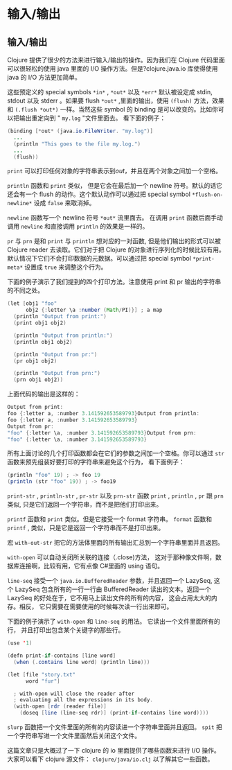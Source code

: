 # 输入/输出

## 输入/输出

Clojure 提供了很少的方法来进行输入/输出的操作。因为我们在 Clojure 代码里面可以很轻松的使用 java 里面的 I/O 操作方法。但是?clojure.java.io 库使得使用 java 的 I/O 方法更加简单。

这些预定义的 special symbols `*in*` , `*out*` 以及 `*err*` 默认被设定成 stdin, stdout 以及 stderr 。如果要 flush `*out*` ,里面的输出，使用 `(flush)` 方法，效果和 `(.flush *out*)` 一样。当然这些 symbol 的 binding 是可以改变的。比如你可以把输出重定向到 " `my.log` "文件里面去。 看下面的例子：

```java
(binding [*out* (java.io.FileWriter. "my.log")]
  ...
  (println "This goes to the file my.log.")
  ...
  (flush)) 
```

`print` 可以打印任何对象的字符串表示到*out*，并且在两个对象之间加一个空格。

`println` 函数和 `print` 类似， 但是它会在最后加一个 newline 符号。默认的话它还会有一个 flush 的动作。这个默认动作可以通过把 special symbol `*flush-on-newline*` 设成 `false` 来取消掉。

`newline` 函数写一个 newline 符号 `*out*` 流里面去。 在调用 `print` 函数后面手动调用 `newline` 和直接调用 `println` 的效果是一样的。

`pr` 与 `prn` 是和 `print` 与 `println` 想对应的一对函数, 但是他们输出的形式可以被 Clojure reader 去读取。它们对于把 Clojure 的对象进行序列化的时候比较有用。默认情况下它们不会打印数据的元数据。可以通过把 special symbol `*print-meta*` 设置成 `true` 来调整这个行为。

下面的例子演示了我们提到的四个打印方法。注意使用 print 和 pr 输出的字符串的不同之处。

```java
(let [obj1 "foo"
      obj2 {:letter \a :number (Math/PI)}] ; a map
  (println "Output from print:")
  (print obj1 obj2)

  (println "Output from println:")
  (println obj1 obj2)

  (println "Output from pr:")
  (pr obj1 obj2)

  (println "Output from prn:")
  (prn obj1 obj2)) 
```

上面代码的输出是这样的：

```java
Output from print:
foo {:letter a, :number 3.141592653589793}Output from println:
foo {:letter a, :number 3.141592653589793}
Output from pr:
"foo" {:letter \a, :number 3.141592653589793}Output from prn:
"foo" {:letter \a, :number 3.141592653589793} 
```

所有上面讨论的几个打印函数都会在它们的参数之间加一个空格。你可以通过 `str` 函数来预先组装好要打印的字符串来避免这个行为， 看下面例子：

```java
(println "foo" 19) ; -> foo 19
(println (str "foo" 19)) ; -> foo19 
```

`print-str` , `println-str` , `pr-str` 以及 `prn-str` 函数 `print` , `println` , `pr` 跟 `prn` 类似, 只是它们返回一个字符串，而不是把他们打印出来。

`printf` 函数和 `print` 类似。但是它接受一个 format 字符串。 `format` 函数和 `printf` , 类似，只是它是返回一个字符串而不是打印出来。

宏 `with-out-str` 把它的方法体里面的所有输出汇总到一个字符串里面并且返回。

`with-open` 可以自动关闭所关联的连接（.close)方法， 这对于那种像文件啊，数据库连接啊，比较有用，它有点像 C#里面的 using 语句。

`line-seq` 接受一个 `java.io.BufferedReader` 参数，并且返回一个 LazySeq, 这个 LazySeq 包含所有的一行一行由 BufferedReader 读出的文本。返回一个 LazySeq 的好处在于，它不用马上读出文件的所有的内容， 这会占用太大的内存。相反， 它只需要在需要使用的时候每次读一行出来即可。

下面的例子演示了 `with-open` 和 `line-seq` 的用法。 它读出一个文件里面所有的行， 并且打印出包含某个关键字的那些行。

```java
(use '1)

(defn print-if-contains [line word]
  (when (.contains line word) (println line)))

(let [file "story.txt"
      word "fur"]

  ; with-open will close the reader after
  ; evaluating all the expressions in its body.
  (with-open [rdr (reader file)]
    (doseq [line (line-seq rdr)] (print-if-contains line word)))) 
```

`slurp` 函数把一个文件里面的所有的内容读进一个字符串里面并且返回。 `spit` 把一个字符串写进一个文件里面然后关闭这个文件。

这篇文章只是大概过了一下 clojure 的 io 里面提供了哪些函数来进行 I/O 操作。大家可以看下 clojure 源文件： `clojure/java/io.clj` 以了解其它一些函数。